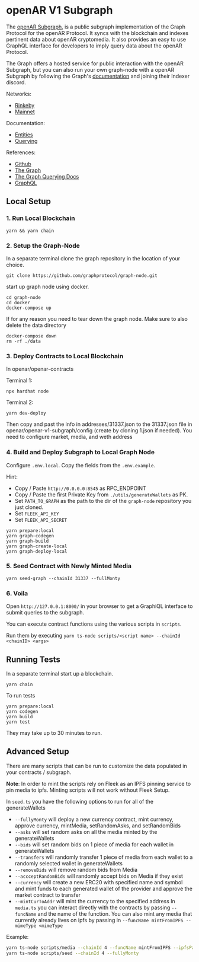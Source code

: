 # openAR V1 Subgraph

The [openAR Subgraph](https://github.com/pankegallery/openar-v1-subgraph), is a public subgraph implementation of the Graph Protocol for the openAR Protocol. It syncs with the blockchain and indexes pertinent data about openAR cryptomedia. It also provides an easy to use GraphQL interface for developers to imply query data about the openAR Protocol.

The Graph offers a hosted service for public interaction with the openAR Subgraph, but you can also run your own graph-node with a openAR Subgraph by following the Graph's [documentation](https://thegraph.com/docs/network#indexing) and joining their Indexer discord.

Networks:
- [Rinkeby](https://thegraph.com/explorer/subgraph/pankegallery/openar-v1)
- [Mainnet](https://thegraph.com/explorer/subgraph/pankegallery/openar-v1-rinkeby)

Documentation:
- [Entities](docs/entities.md)
- [Querying](docs/querying.md)

References:
- [Github](https://github.com/pankegallery/openar-v1-subgraph)
- [The Graph](https://thegraph.com/explorer/subgraph/pankegallery/openar-v1)
- [The Graph Querying Docs](https://thegraph.com/docs/query-the-graph)
- [GraphQL](https://graphql.org/)

## Local Setup

### 1. Run Local Blockchain
```
yarn && yarn chain
```

### 2. Setup the Graph-Node

In a separate terminal clone the graph repository in the location of your choice.

```
git clone https://github.com/graphprotocol/graph-node.git
```

start up graph node using docker. 

```
cd graph-node
cd docker 
docker-compose up
```

If for any reason you need to tear down the graph node. Make sure to also delete the data directory

```
docker-compose down
rm -rf ./data
```

### 3. Deploy Contracts to Local Blockchain

In openar/openar-contracts

Terminal 1: 
```
npx hardhat node
```

Terminal 2:
```
yarn dev-deploy
```
Then copy and past the info in addresses/31337.json to the 31337.json file in openar/openar-v1-subgraph/config (create by cloning 1.json if needed). You need to configure market, media, and weth address

### 4. Build and Deploy Subgraph to Local Graph Node

Configure `.env.local`. Copy the fields from the `.env.example`.

Hint: 
- Copy / Paste `http://0.0.0.0:8545` as RPC_ENDPOINT
- Copy / Paste the first Private Key from `./utils/generateWallets` as PK.
- Set `PATH_TO_GRAPH` as the path to the dir of the `graph-node` repository you just cloned.
- Set `FLEEK_API_KEY`
- Set `FLEEK_API_SECRET`


```
yarn prepare:local 
yarn graph-codegen
yarn graph-build
yarn graph-create-local
yarn graph-deploy-local
```

### 5. Seed Contract with Newly Minted Media

```
yarn seed-graph --chainId 31337 --fullMonty
```

### 6. Voila

Open `http://127.0.0.1:8000/` in your browser to get a GraphiQL interface to submit
queries to the subgraph.

You can execute contract functions using the various scripts in `scripts`.

Run them by executing `yarn ts-node scripts/<script name> --chainId <chainID> <args>`


## Running Tests

In a separate terminal start up a blockchain.

```
yarn chain
```

To run tests 

```
yarn prepare:local
yarn codegen
yarn build
yarn test
```

They may take up to 30 minutes to run.

## Advanced Setup

There are many scripts that can be run to customize the data populated in your contracts / subgraph.

**Note**: In order to mint the scripts rely on Fleek as an IPFS pinning service to pin media to ipfs. Minting scripts will not work without Fleek Setup.

In `seed.ts` you have the following options to run for all of the generateWallets
- `--fullyMonty` will deploy a new currency contract, mint currency, approve currency, mintMedia, setRandomAsks, and setRandomBids
- `--asks` will set random asks on all the media minted by the generateWallets
- `--bids` will set random bids on 1 piece of media for each wallet in generateWallets
- `--transfers` will randomly transfer 1 piece of media from each wallet to a randomly selected wallet in generateWallets
- `--removeBids` will remove random bids from Media
- `--accceptRandomBids` will randomly accept bids on Media if they exist
- `--currency` will create a new ERC20 with specified name and symbol and mint funds to each generated wallet of the provider and approve the market contract to transfer
- `--mintCurToAddr` will mint the currency to the specified address
In `media.ts` you can interact directly with the contracts by passing `--funcName` and the name of the function.
You can also mint any media that currently already lives on ipfs by passing in `--funcName mintFromIPFS --mimeType <mimeType`

Example: 

```bash
yarn ts-node scripts/media --chainId 4 --funcName mintFromIPFS --ipfsPath Qmba649sCjuvUk6cY8ca9roFWHdXA7Cp2Ka66SmBdhJy9Y/snowbringerpix.gif --mimeType image/gif
yarn ts-node scripts/seed --chainId 4 --fullyMonty
```
